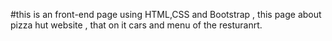 #this is an front-end page using HTML,CSS and Bootstrap , this page about pizza hut website , that on it cars and menu of the resturanrt.
